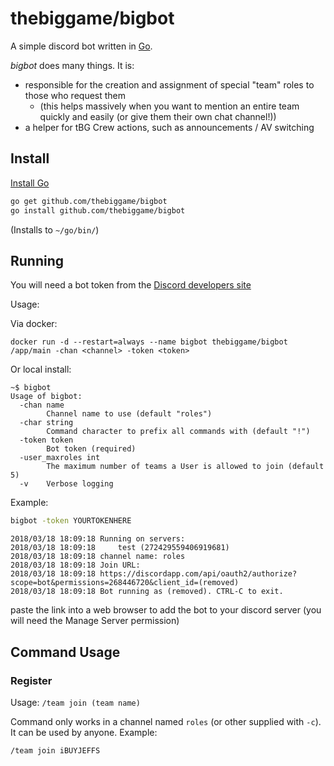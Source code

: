# thebiggame/bigbot
A simple discord bot written in [Go](https://golang.org/).

_bigbot_ does many things. It is:
* responsible for the creation and assignment of special "team" roles to those who request them 
  * (this helps massively when you want to mention an entire team quickly and easily (or give them their own chat channel!))
* a helper for tBG Crew actions, such as announcements / AV switching

## Install

[Install Go](https://golang.org/doc/install#install)
```sh
go get github.com/thebiggame/bigbot
go install github.com/thebiggame/bigbot
```
(Installs to `~/go/bin/`)

## Running

You will need a bot token from the [Discord developers site](https://discordapp.com/developers/applications/me)

Usage:

Via docker:
```
docker run -d --restart=always --name bigbot thebiggame/bigbot /app/main -chan <channel> -token <token>
```

Or local install:
```
~$ bigbot
Usage of bigbot:
  -chan name
    	Channel name to use (default "roles")
  -char string
        Command character to prefix all commands with (default "!")
  -token token
    	Bot token (required)
  -user_maxroles int
        The maximum number of teams a User is allowed to join (default 5)
  -v	Verbose logging
```
Example:
```sh
bigbot -token YOURTOKENHERE
```
```
2018/03/18 18:09:18 Running on servers:
2018/03/18 18:09:18 	test (272429559406919681)
2018/03/18 18:09:18 channel name: roles
2018/03/18 18:09:18 Join URL:
2018/03/18 18:09:18 https://discordapp.com/api/oauth2/authorize?scope=bot&permissions=268446720&client_id=(removed)
2018/03/18 18:09:18 Bot running as (removed). CTRL-C to exit.
```
paste the link into a web browser to add the bot to your discord server (you will need the Manage Server permission)

## Command Usage

### Register
Usage: `/team join (team name)`

Command only works in a channel named `roles` (or other supplied with `-c`). It can be used by anyone.
Example:

`/team join iBUYJEFFS`

